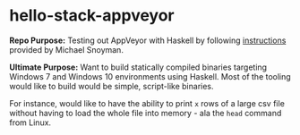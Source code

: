 # hello-stack-appveyor

**Repo Purpose:** Testing out AppVeyor with Haskell by following [instructions](https://www.snoyman.com/blog/2016/08/appveyor-haskell-windows-ci) provided by Michael Snoyman.


**Ultimate Purpose:** Want to build statically compiled binaries targeting Windows 7 and Windows 10 environments using Haskell.  Most of the tooling would like to build would be simple, script-like binaries.

For instance, would like to have the ability to print `x` rows of a large csv file without having to load the whole file into memory - ala the `head` command from Linux.
